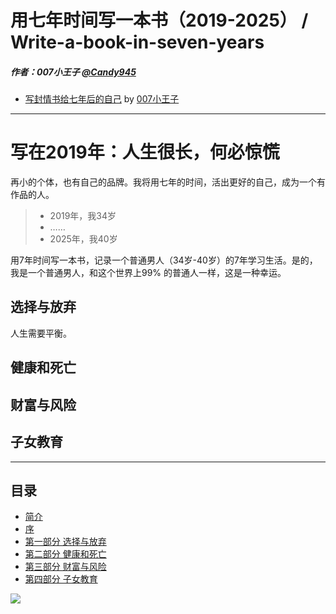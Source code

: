 # 用七年时间写一本书（2019-2025） / Write-a-book-in-seven-years
##### 作者：007小王子 [@Candy945](https://github.com/Candy945)

* [写封情书给七年后的自己](https://www.jianshu.com/p/3219bd71933f) by [007小王子](https://www.jianshu.com/u/af5994a96e77)


-----

# 写在2019年：人生很长，何必惊慌

再小的个体，也有自己的品牌。我将用七年的时间，活出更好的自己，成为一个有作品的人。

> * 2019年，我34岁
> * ……
> * 2025年，我40岁

用7年时间写一本书，记录一个普通男人（34岁-40岁）的7年学习生活。是的，我是一个普通男人，和这个世界上99% 的普通人一样，这是一种幸运。

## 选择与放弃

人生需要平衡。


## 健康和死亡




## 财富与风险




## 子女教育














-----

## 目录

* [简介](README.md)
* [序](Forword.md)
* [第一部分 选择与放弃](Chapter0.md)
* [第二部分 健康和死亡](Chapter1.md)
* [第三部分 财富与风险](Chapter2.md)
* [第四部分 子女教育](Chapter3.md)

![](images/cover.jpg)
